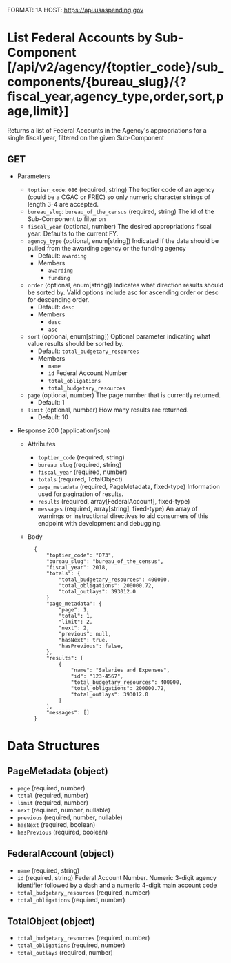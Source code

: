 FORMAT: 1A
HOST: https://api.usaspending.gov

# List Federal Accounts by Sub-Component [/api/v2/agency/{toptier_code}/sub_components/{bureau_slug}/{?fiscal_year,agency_type,order,sort,page,limit}]

Returns a list of Federal Accounts in the Agency's appropriations for a single fiscal year, filtered on the given Sub-Component

## GET

+ Parameters
    + `toptier_code`: `086` (required, string)
        The toptier code of an agency (could be a CGAC or FREC) so only numeric character strings of length 3-4 are accepted.
    + `bureau_slug`: `bureau_of_the_census` (required, string) The id of the Sub-Component to filter on
    + `fiscal_year` (optional, number)
        The desired appropriations fiscal year. Defaults to the current FY.
    + `agency_type` (optional, enum[string])
        Indicated if the data should be pulled from the awarding agency or the funding agency
        + Default: `awarding`
        + Members
          + `awarding`
          + `funding`
    + `order` (optional, enum[string])
        Indicates what direction results should be sorted by. Valid options include asc for ascending order or desc for descending order.
        + Default: `desc`
        + Members
            + `desc`
            + `asc`
    + `sort` (optional, enum[string])
        Optional parameter indicating what value results should be sorted by.
        + Default: `total_budgetary_resources`
        + Members
            + `name`
            + `id` Federal Account Number
            + `total_obligations`
            + `total_budgetary_resources`
    + `page` (optional, number)
        The page number that is currently returned.
        + Default: 1
    + `limit` (optional, number)
        How many results are returned.
        + Default: 10

+ Response 200 (application/json)
    + Attributes
        + `toptier_code` (required, string)
        + `bureau_slug` (required, string)
        + `fiscal_year` (required, number)
        + `totals` (required, TotalObject)
        + `page_metadata` (required, PageMetadata, fixed-type)
            Information used for pagination of results.
        + `results` (required, array[FederalAccount], fixed-type)
        + `messages` (required, array[string], fixed-type)
            An array of warnings or instructional directives to aid consumers of this endpoint with development and debugging.

    + Body

            {
                "toptier_code": "073",
                "bureau_slug": "bureau_of_the_census",
                "fiscal_year": 2018,
                "totals": {
                    "total_budgetary_resources": 400000,
                    "total_obligations": 200000.72,
                    "total_outlays": 393012.0   
                }                                      
                "page_metadata": {
                    "page": 1,
                    "total": 1,
                    "limit": 2,
                    "next": 2,
                    "previous": null,
                    "hasNext": true,
                    "hasPrevious": false,
                },
                "results": [
                    {
                        "name": "Salaries and Expenses",
                        "id": "123-4567",
                        "total_budgetary_resources": 400000,
                        "total_obligations": 200000.72,
                        "total_outlays": 393012.0                
                    }
                ],
                "messages": []
            }

# Data Structures

## PageMetadata (object)
+ `page` (required, number)
+ `total` (required, number)
+ `limit` (required, number)
+ `next` (required, number, nullable)
+ `previous` (required, number, nullable)
+ `hasNext` (required, boolean)
+ `hasPrevious` (required, boolean)

## FederalAccount (object)
+ `name` (required, string)
+ `id` (required, string) Federal Account Number. Numeric 3-digit agency identifier followed by a dash and a numeric 4-digit main account code
+ `total_budgetary_resources` (required, number)
+ `total_obligations` (required, number)

## TotalObject (object)
+ `total_budgetary_resources` (required, number)
+ `total_obligations` (required, number)
+ `total_outlays` (required, number)

